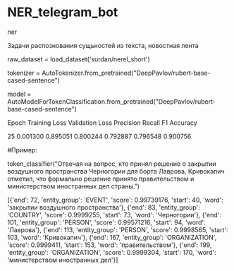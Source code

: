 # NER_telegram_bot
ner

Задачи распознования сущьностей из текста, новостная лента

raw_dataset = load_dataset('surdan/nerel_short')

tokenizer = AutoTokenizer.from_pretrained("DeepPavlov/rubert-base-cased-sentence")

model = AutoModelForTokenClassification.from_pretrained("DeepPavlov/rubert-base-cased-sentence")

Epoch	Training Loss	Validation Loss	Precision	Recall	F1	Accuracy

25	0.001300	0.895051	0.800244	0.792887	0.796548	0.900756

#Пример:

token_classifier("Отвечая на вопрос, кто принял решение о закрытии воздушного пространства Черногории для борта Лаврова, Кривокапич отметил, что формально решение принято правительством и министерством иностранных дел страны.")

[{'end': 72,
  'entity_group': 'EVENT',
  'score': 0.99739176,
  'start': 40,
  'word': 'закрытии воздушного пространства'},
 {'end': 83,
  'entity_group': 'COUNTRY',
  'score': 0.9999255,
  'start': 73,
  'word': 'Черногории'},
 {'end': 101,
  'entity_group': 'PERSON',
  'score': 0.99571216,
  'start': 94,
  'word': 'Лаврова'},
 {'end': 113,
  'entity_group': 'PERSON',
  'score': 0.9998565,
  'start': 103,
  'word': 'Кривокапич'},
 {'end': 167,
  'entity_group': 'ORGANIZATION',
  'score': 0.9999411,
  'start': 153,
  'word': 'правительством'},
 {'end': 199,
  'entity_group': 'ORGANIZATION',
  'score': 0.9999304,
  'start': 170,
  'word': 'министерством иностранных дел'}]
